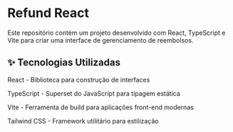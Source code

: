 # Refund React

  

Este repositório contém um projeto desenvolvido com React, TypeScript e Vite para criar uma interface de gerenciamento de reembolsos.

## ✨ Tecnologias Utilizadas

React - Biblioteca para construção de interfaces

TypeScript - Superset do JavaScript para tipagem estática

Vite - Ferramenta de build para aplicações front-end modernas

Tailwind CSS - Framework utilitário para estilização

